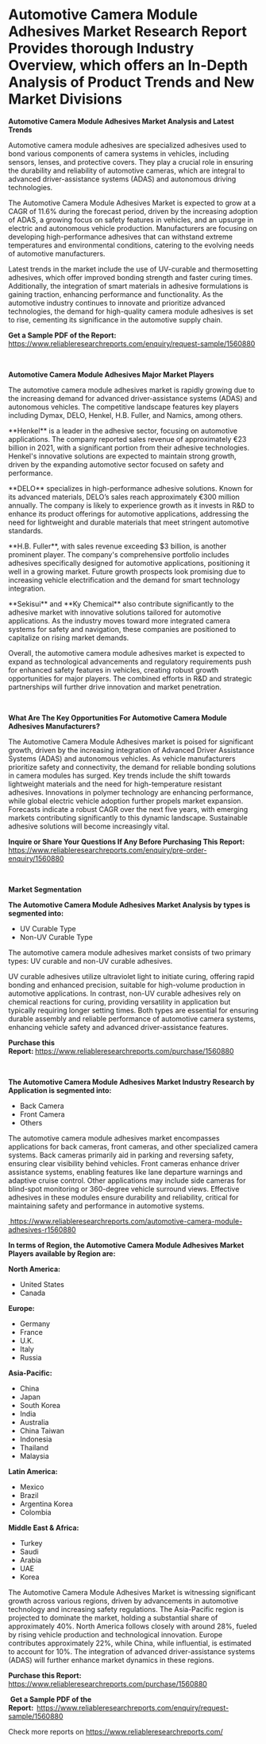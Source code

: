 <p><h1>Automotive Camera Module Adhesives Market Research Report Provides thorough Industry Overview, which offers an In-Depth Analysis of Product Trends and New Market Divisions</h1></p><p><strong>Automotive Camera Module Adhesives Market Analysis and Latest Trends</strong></p>
<p><p>Automotive camera module adhesives are specialized adhesives used to bond various components of camera systems in vehicles, including sensors, lenses, and protective covers. They play a crucial role in ensuring the durability and reliability of automotive cameras, which are integral to advanced driver-assistance systems (ADAS) and autonomous driving technologies. </p><p>The Automotive Camera Module Adhesives Market is expected to grow at a CAGR of 11.6% during the forecast period, driven by the increasing adoption of ADAS, a growing focus on safety features in vehicles, and an upsurge in electric and autonomous vehicle production. Manufacturers are focusing on developing high-performance adhesives that can withstand extreme temperatures and environmental conditions, catering to the evolving needs of automotive manufacturers. </p><p>Latest trends in the market include the use of UV-curable and thermosetting adhesives, which offer improved bonding strength and faster curing times. Additionally, the integration of smart materials in adhesive formulations is gaining traction, enhancing performance and functionality. As the automotive industry continues to innovate and prioritize advanced technologies, the demand for high-quality camera module adhesives is set to rise, cementing its significance in the automotive supply chain.</p></p>
<p><strong>Get a Sample PDF of the Report:&nbsp;</strong> <a href="https://www.reliableresearchreports.com/enquiry/request-sample/1560880?utm_campaign=2131&utm_medium=2&utm_source=Github&utm_content=ia&utm_term=01022025&utm_id=automotive-camera-module-adhesives">https://www.reliableresearchreports.com/enquiry/request-sample/1560880</a></p>
<p>&nbsp;</p>
<p><strong>Automotive Camera Module Adhesives Major Market Players</strong></p>
<p><p>The automotive camera module adhesives market is rapidly growing due to the increasing demand for advanced driver-assistance systems (ADAS) and autonomous vehicles. The competitive landscape features key players including Dymax, DELO, Henkel, H.B. Fuller, and Namics, among others.</p><p>**Henkel** is a leader in the adhesive sector, focusing on automotive applications. The company reported sales revenue of approximately €23 billion in 2021, with a significant portion from their adhesive technologies. Henkel's innovative solutions are expected to maintain strong growth, driven by the expanding automotive sector focused on safety and performance.</p><p>**DELO** specializes in high-performance adhesive solutions. Known for its advanced materials, DELO’s sales reach approximately €300 million annually. The company is likely to experience growth as it invests in R&D to enhance its product offerings for automotive applications, addressing the need for lightweight and durable materials that meet stringent automotive standards.</p><p>**H.B. Fuller**, with sales revenue exceeding $3 billion, is another prominent player. The company's comprehensive portfolio includes adhesives specifically designed for automotive applications, positioning it well in a growing market. Future growth prospects look promising due to increasing vehicle electrification and the demand for smart technology integration.</p><p>**Sekisui** and **Ky Chemical** also contribute significantly to the adhesive market with innovative solutions tailored for automotive applications. As the industry moves toward more integrated camera systems for safety and navigation, these companies are positioned to capitalize on rising market demands.</p><p>Overall, the automotive camera module adhesives market is expected to expand as technological advancements and regulatory requirements push for enhanced safety features in vehicles, creating robust growth opportunities for major players. The combined efforts in R&D and strategic partnerships will further drive innovation and market penetration.</p></p>
<p>&nbsp;</p>
<p><strong>What Are The Key Opportunities For Automotive Camera Module Adhesives Manufacturers?</strong></p>
<p><p>The Automotive Camera Module Adhesives market is poised for significant growth, driven by the increasing integration of Advanced Driver Assistance Systems (ADAS) and autonomous vehicles. As vehicle manufacturers prioritize safety and connectivity, the demand for reliable bonding solutions in camera modules has surged. Key trends include the shift towards lightweight materials and the need for high-temperature resistant adhesives. Innovations in polymer technology are enhancing performance, while global electric vehicle adoption further propels market expansion. Forecasts indicate a robust CAGR over the next five years, with emerging markets contributing significantly to this dynamic landscape. Sustainable adhesive solutions will become increasingly vital.</p></p>
<p><strong>Inquire or Share Your Questions If Any Before Purchasing This Report:</strong> <a href="https://www.reliableresearchreports.com/enquiry/pre-order-enquiry/1560880?utm_campaign=2131&utm_medium=2&utm_source=Github&utm_content=ia&utm_term=01022025&utm_id=automotive-camera-module-adhesives">https://www.reliableresearchreports.com/enquiry/pre-order-enquiry/1560880</a></p>
<p>&nbsp;</p>
<p><strong>Market Segmentation</strong></p>
<p><strong>The Automotive Camera Module Adhesives Market Analysis by types is segmented into:</strong></p>
<p><ul><li>UV Curable Type</li><li>Non-UV Curable Type</li></ul></p>
<p><p>The automotive camera module adhesives market consists of two primary types: UV curable and non-UV curable adhesives. </p><p>UV curable adhesives utilize ultraviolet light to initiate curing, offering rapid bonding and enhanced precision, suitable for high-volume production in automotive applications. In contrast, non-UV curable adhesives rely on chemical reactions for curing, providing versatility in application but typically requiring longer setting times. Both types are essential for ensuring durable assembly and reliable performance of automotive camera systems, enhancing vehicle safety and advanced driver-assistance features.</p></p>
<p><strong>Purchase this Report:&nbsp;</strong><a href="https://www.reliableresearchreports.com/purchase/1560880?utm_campaign=2131&utm_medium=2&utm_source=Github&utm_content=ia&utm_term=01022025&utm_id=automotive-camera-module-adhesives">https://www.reliableresearchreports.com/purchase/1560880</a></p>
<p>&nbsp;</p>
<p><strong>The Automotive Camera Module Adhesives Market Industry Research by Application is segmented into:</strong></p>
<p><ul><li>Back Camera</li><li>Front Camera</li><li>Others</li></ul></p>
<p><p>The automotive camera module adhesives market encompasses applications for back cameras, front cameras, and other specialized camera systems. Back cameras primarily aid in parking and reversing safety, ensuring clear visibility behind vehicles. Front cameras enhance driver assistance systems, enabling features like lane departure warnings and adaptive cruise control. Other applications may include side cameras for blind-spot monitoring or 360-degree vehicle surround views. Effective adhesives in these modules ensure durability and reliability, critical for maintaining safety and performance in automotive systems.</p></p>
<p><a href="https://www.reliableresearchreports.com/automotive-camera-module-adhesives-r1560880?utm_campaign=2131&utm_medium=2&utm_source=Github&utm_content=ia&utm_term=01022025&utm_id=automotive-camera-module-adhesives">&nbsp;https://www.reliableresearchreports.com/automotive-camera-module-adhesives-r1560880</a></p>
<p><strong>In terms of Region, the Automotive Camera Module Adhesives Market Players available by Region are:</strong></p>
<p>
    <p> <strong> North America: </strong>
        <ul>
            <li>United States</li>
            <li>Canada</li>
        </ul>
        </p> 
    <p> <strong> Europe: </strong>
        <ul>
            <li>Germany</li>
            <li>France</li>
            <li>U.K.</li>
            <li>Italy</li>
            <li>Russia</li>
        </ul>
        </p> 
    <p> <strong> Asia-Pacific: </strong>
        <ul>
            <li>China</li>
            <li>Japan</li>
            <li>South Korea</li>
            <li>India</li>
            <li>Australia</li>
            <li>China Taiwan</li>
            <li>Indonesia</li>
            <li>Thailand</li>
            <li>Malaysia</li>
        </ul>
        </p> 
    <p> <strong> Latin America: </strong>
        <ul>
            <li>Mexico</li>
            <li>Brazil</li>
            <li>Argentina Korea</li>
            <li>Colombia</li>
        </ul>
        </p> 
    <p> <strong> Middle East & Africa: </strong>
        <ul>
            <li>Turkey</li>
            <li>Saudi</li>
            <li>Arabia</li>
            <li>UAE</li>
            <li>Korea</li>
        </ul>
    </p>
    </p>
<p><p>The Automotive Camera Module Adhesives Market is witnessing significant growth across various regions, driven by advancements in automotive technology and increasing safety regulations. The Asia-Pacific region is projected to dominate the market, holding a substantial share of approximately 40%. North America follows closely with around 28%, fueled by rising vehicle production and technological innovation. Europe contributes approximately 22%, while China, while influential, is estimated to account for 10%. The integration of advanced driver-assistance systems (ADAS) will further enhance market dynamics in these regions.</p></p>
<p><strong>Purchase this Report: </strong><a href="https://www.reliableresearchreports.com/purchase/1560880?utm_campaign=2131&utm_medium=2&utm_source=Github&utm_content=ia&utm_term=01022025&utm_id=automotive-camera-module-adhesives">https://www.reliableresearchreports.com/purchase/1560880</a></p>
<p>&nbsp;<strong>Get a Sample PDF of the Report:&nbsp;&nbsp;</strong><a href="https://www.reliableresearchreports.com/enquiry/request-sample/1560880?utm_campaign=2131&utm_medium=2&utm_source=Github&utm_content=ia&utm_term=01022025&utm_id=automotive-camera-module-adhesives">https://www.reliableresearchreports.com/enquiry/request-sample/1560880</a></p>
<p><strong></strong></p>
<p>Check more reports on <a href="https://www.reliableresearchreports.com/?utm_campaign=2131&utm_medium=2&utm_source=Github&utm_content=ia&utm_term=01022025&utm_id=automotive-camera-module-adhesives">https://www.reliableresearchreports.com/</a></p>
